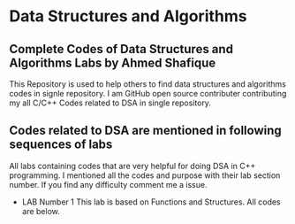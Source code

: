 # Data Structures and Algorithms 

## Complete Codes of Data Structures and Algorithms Labs by Ahmed Shafique

This Repository is used to help others to find data structures and algorithms codes in signle repository. I am GitHub open source contributer contributing my all C/C++ Codes related to DSA in single repository. 

## Codes related to DSA are mentioned in following sequences of labs
All labs containing codes that are very helpful for doing DSA in C++ programming. I mentioned all the codes and purpose with their lab section number. If you find any difficulty comment me a issue.

* LAB Number 1 
    This lab is based on Functions and Structures. All codes are below.

  
